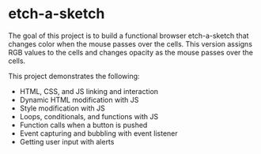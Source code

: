 # etch-a-sketch
The goal of this project is to build a functional browser etch-a-sketch that changes color when the mouse passes over the cells. This version assigns RGB values to the cells and changes opacity as the mouse passes over the cells.

This project demonstrates the following:
- HTML, CSS, and JS linking and interaction
- Dynamic HTML modification with JS
- Style modification with JS
- Loops, conditionals, and functions with JS
- Function calls when a button is pushed
- Event capturing and bubbling with event listener
- Getting user input with alerts